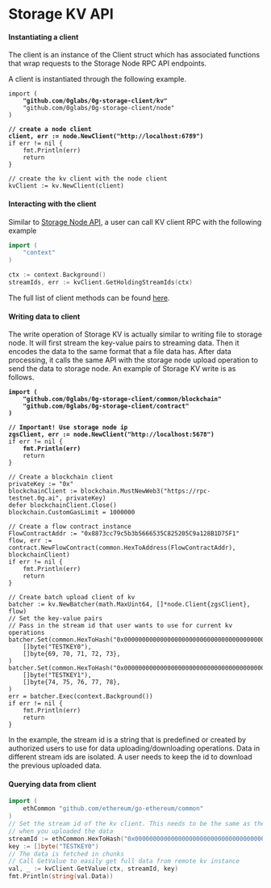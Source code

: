 # Storage KV API

#### Instantiating a client <a href="#instantiating-a-client" id="instantiating-a-client"></a>

The client is an instance of the Client struct which has associated functions that wrap requests to the Storage Node RPC API endpoints.

A client is instantiated through the following example.

<pre class="language-go"><code class="lang-go">import (
<strong>    "github.com/0glabs/0g-storage-client/kv"
</strong>    "github.com/0glabs/0g-storage-client/node"
)
<strong>
</strong><strong>// create a node client
</strong><strong>client, err := node.NewClient("http://localhost:6789")
</strong>if err != nil {
    fmt.Println(err)
    return
}

// create the kv client with the node client
kvClient := kv.NewClient(client)
</code></pre>

#### Interacting with the client <a href="#interacting-with-a-client" id="interacting-with-a-client"></a>

Similar to [Storage Node API](storage-kv-api.md#interacting-with-a-client), a user can call KV client RPC with the following example

```go
import (
    "context"
)

ctx := context.Background()
streamIds, err := kvClient.GetHoldingStreamIds(ctx)
```

&#x20;The full list of client methods can be found [here](https://pkg.go.dev/github.com/0glabs/0g-storage-client@v0.3.0/kv#Client).

#### Writing data to client <a href="#querying-client-for-data" id="querying-client-for-data"></a>

The write operation of Storage KV is actually similar to writing file to storage node. It will first stream the key-value pairs to streaming data. Then it encodes the data to the same format that a file data has. After data processing, it calls the same API with the storage node upload operation to send the data to storage node. An example of Storage KV write is as follows.

<pre class="language-go"><code class="lang-go"><strong>import (
</strong><strong>    "github.com/0glabs/0g-storage-client/common/blockchain"
</strong><strong>    "github.com/0glabs/0g-storage-client/contract"
</strong><strong>)
</strong><strong>
</strong><strong>// Important! Use storage node ip
</strong><strong>zgsClient, err := node.NewClient("http://localhost:5678")
</strong>if err != nil {
<strong>    fmt.Println(err)
</strong>    return
}

// Create a blockchain client
privateKey := "0x"
blockchainClient := blockchain.MustNewWeb3("https://rpc-testnet.0g.ai", privateKey)
defer blockchainClient.Close()
blockchain.CustomGasLimit = 1000000

// Create a flow contract instance
FlowContractAddr := "0x8873cc79c5b3b5666535C825205C9a128B1D75F1"
flow, err := contract.NewFlowContract(common.HexToAddress(FlowContractAddr), blockchainClient)
if err != nil {
    fmt.Println(err)
    return
}

// Create batch upload client of kv
batcher := kv.NewBatcher(math.MaxUint64, []*node.Client{zgsClient}, flow)
// Set the key-value pairs
// Pass in the stream id that user wants to use for current kv operations
batcher.Set(common.HexToHash("0x000000000000000000000000000000000000000000000000000000000000f2bd"),
    []byte("TESTKEY0"),
    []byte{69, 70, 71, 72, 73},
)
batcher.Set(common.HexToHash("0x000000000000000000000000000000000000000000000000000000000000f2bd"),
    []byte("TESTKEY1"),
    []byte{74, 75, 76, 77, 78},
)
err = batcher.Exec(context.Background())
if err != nil {
    fmt.Println(err)
    return
}
</code></pre>

In the example, the stream id is a string that is predefined or created by authorized users to use for data uploading/downloading operations. Data in different stream ids are isolated. A user needs to keep the id to download the previous uploaded data.

#### Querying data from client <a href="#querying-client-for-data" id="querying-client-for-data"></a>

```go
import (
    ethCommon "github.com/ethereum/go-ethereum/common"
)
// Set the stream id of the kv client. This needs to be the same as the id
// when you uploaded the data
streamId := ethCommon.HexToHash("0x000000000000000000000000000000000000000000000000000000000000f2bd")
key := []byte("TESTKEY0")
// The data is fetched in chunks
// Call GetValue to easily get full data from remote kv instance
val, _ := kvClient.GetValue(ctx, streamId, key)
fmt.Println(string(val.Data))
```
